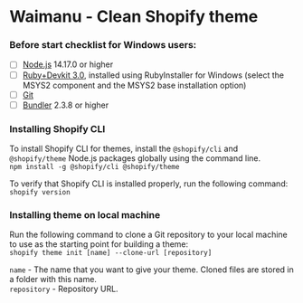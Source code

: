 # Waimanu - Clean Shopify theme

### Before start checklist for Windows users:
- [ ] [Node.js](https://nodejs.org/en/download/) 14.17.0 or higher
- [ ] [Ruby+Devkit 3.0](https://rubyinstaller.org/downloads/), installed using RubyInstaller for Windows
(select the MSYS2 component and the MSYS2 base installation option)
- [ ] [Git](https://git-scm.com/downloads)
- [ ] [Bundler](https://bundler.io/) 2.3.8 or higher

### Installing Shopify CLI
To install Shopify CLI for themes, install the `@shopify/cli` and `@shopify/theme` Node.js packages globally using the command line.\
`npm install -g @shopify/cli @shopify/theme`


To verify that Shopify CLI is installed properly, run the following command:\
`shopify version`

### Installing theme on local machine
Run the following command to clone a Git repository to your local machine to use as the starting point for building a theme:\
`shopify theme init [name] --clone-url [repository]`

`name` - The name that you want to give your theme. Cloned files are stored in a folder with this name.\
`repository` - Repository URL.
